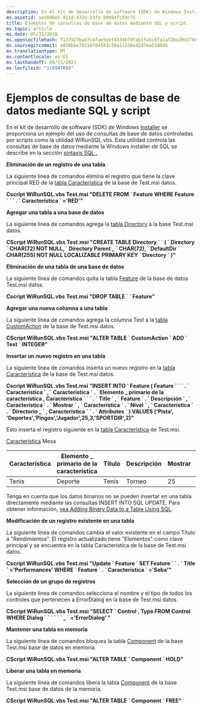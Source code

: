 ```yaml
---
description: En el kit de desarrollo de software (SDK) de Windows Installer se proporciona un ejemplo del uso de consultas de base de datos controladas por scripts como la utilidad WiRunSQL.vbs.
ms.assetid: aa38dbe5-411d-432e-b3fe-09994fc59c75
title: Ejemplos de consultas de base de datos mediante SQL y script
ms.topic: article
ms.date: 05/31/2018
ms.openlocfilehash: f137927ba47c4fae5eef4534b7dfab1fa5c8fa1af2ba28d27669cc4605f836b0
ms.sourcegitcommit: e858bbe701567d4583c50a11326e42d7ea51804b
ms.translationtype: MT
ms.contentlocale: es-ES
ms.lasthandoff: 08/11/2021
ms.locfileid: "118947094"
---
```

# <a name="examples-of-database-queries-using-sql-and-script"></a>Ejemplos de consultas de base de datos mediante SQL y script

En el kit de desarrollo de software (SDK) de Windows [Installer](platform-sdk-components-for-windows-installer-developers.md) se proporciona un ejemplo del uso de consultas de base de datos controladas por scripts como la utilidad WiRunSQL.vbs. Esta utilidad controla las consultas de base de datos mediante la Windows installer de SQL se describe en la sección [sintaxis SQL .](sql-syntax.md)

**Eliminación de un registro de una tabla**

La siguiente línea de comandos elimina el registro que tiene la clave principal RED de la [tabla Característica](feature-table.md) de la base de Test.msi datos.

**Cscript WiRunSQL.vbs Test.msi "DELETE FROM \` Feature WHERE Feature \` \` \` . \` Característica \` ='RED'"**

**Agregar una tabla a una base de datos**

La siguiente línea de comandos agrega la [tabla Directory](directory-table.md) a la base Test.msi datos.

**CScript WiRunSQL.vbs Test.msi "CREATE TABLE Directory \` \` ( \` Directory \` CHAR(72) NOT NULL, \` Directory Parent \_ \` CHAR(72), \` DefaultDir \` CHAR(255) NOT NULL LOCALIZABLE PRIMARY KEY \` Directory \` )"**

**Eliminación de una tabla de una base de datos**

La siguiente línea de comandos quita la tabla [Feature](feature-table.md) de la base de datos Test.msi datos.

**Cscript WiRunSQL.vbs Test.msi "DROP TABLE \` \` Feature"**

**Agregar una nueva columna a una tabla**

La siguiente línea de comandos agrega la columna Test a la [tabla CustomAction](customaction-table.md) de la base de Test.msi datos.

**CScript WiRunSQL.vbs Test.msi "ALTER TABLE \` CustomAction \` ADD \` Test \` INTEGER"**

**Insertar un nuevo registro en una tabla**

La siguiente línea de comandos inserta un nuevo registro en la [tabla Característica](feature-table.md) de la base de Test.msi datos.

**Cscript WiRunSQL.vbs Test.msi "INSERT INTO \` Feature ( Feature \` \` \` . \` Característica \` , \` Característica \` . \` Elemento \_ primario de la característica , Característica \` \` \` . \` Title \` , \` Feature \` . \` Descripción \` , \` Característica \` . \` Mostrar \` , \` Característica \` . \` Nivel \` , \` Característica \` . \` Directorio \_ \` , Característica \` \` . \` Attributes \` ) VALUES ('Pista', 'Deportes','Pingos','Jugador',25,3,'SPORTDIR',2)"**

Esto inserta el registro siguiente en la [tabla Característica](feature-table.md) de Test.msi.

[Característica](feature-table.md) Mesa



| Característica | Elemento \_ primario de la característica | Título  | Descripción | Mostrar | Nivel | Directorio\_ | Atributos |
|---------|-----------------|--------|-------------|---------|-------|-------------|------------|
| Tenis  | Deporte           | Tenis | Torneo  | 25      | 3     | SPORTDIR    | 2          |



 

Tenga en cuenta que los datos binarios no se pueden insertar en una tabla directamente mediante las consultas INSERT INTO SQL UPDATE. Para obtener información, [vea Adding Binary Data to a Table Using SQL](adding-binary-data-to-a-table-using-sql.md).

**Modificación de un registro existente en una tabla**

La siguiente línea de comandos cambia el valor existente en el campo Título a "Rendimientos". El registro actualizado tiene "Elementos" como clave principal y se encuentra en la tabla Característica de la base de Test.msi datos.

**Cscript WiRunSQL.vbs Test.msi "Update \` Feature \` SET Feature \` \` . \` Title \` ='Performances' WHERE \` Feature \` . \` Característica \` ='Seba'"**

**Selección de un grupo de registros**

La siguiente línea de comandos selecciona el nombre y el tipo de todos los controles que pertenecen a ErrorDialog en la base de Test.msi datos.

**CScript WiRunSQL.vbs Test.msi "SELECT \` Control , Type FROM Control WHERE Dialog \` \` \` \` \` \` \_ \` ='ErrorDialog' "**

**Mantener una tabla en memoria**

La siguiente línea de comandos bloquea la tabla [Component](component-table.md) de la base Test.msi base de datos en memoria.

**CScript WiRunSQL.vbs Test.msi "ALTER TABLE \` Component \` HOLD"**

**Liberar una tabla en memoria**

La siguiente línea de comandos libera la tabla [Component](component-table.md) de la base Test.msi base de datos de la memoria.

**CScript WiRunSQL.vbs Test.msi "ALTER TABLE \` Component \` FREE"**

 

 



